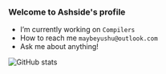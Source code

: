 ### Welcome to Ashside's profile

- I’m currently working on `Compilers`
- How to reach me `maybeyushu@outlook.com`
- Ask me about anything!
  
![GitHub stats](https://github-readme-stats.vercel.app/api?username=Ashside)


<!--START_SECTION:waka-->
<!--END_SECTION:waka-->

